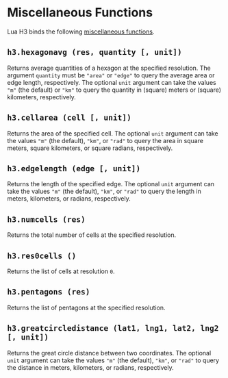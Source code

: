 # Miscellaneous Functions

Lua H3 binds the following [miscellaneous functions](https://h3geo.org/docs/api/misc).


## `h3.hexagonavg (res, quantity [, unit])`

Returns average quantities of a hexagon at the specified resolution. The argument `quantity`
must be `"area"` or `"edge"` to query the average area or edge length, respectively. The
optional `unit` argument can take the values `"m"` (the default) or `"km"` to query the quantity
in (square) meters or (square) kilometers, respectively.


## `h3.cellarea (cell [, unit])`

Returns the area of the specified cell. The optional `unit` argument can take the values
`"m"` (the default), `"km"`, or `"rad"` to query the area in square meters, square kilometers,
or square radians, respectively.


## `h3.edgelength (edge [, unit])`

Returns the length of the specified edge. The optional `unit` argument can take the values
`"m"` (the default), `"km"`, or `"rad"` to query the length in meters, kilometers, or radians,
respectively.


## `h3.numcells (res)`

Returns the total number of cells at the specified resolution.


## `h3.res0cells ()`

Returns the list of cells at resolution `0`.


## `h3.pentagons (res)`

Returns the list of pentagons at the specified resolution.


## `h3.greatcircledistance (lat1, lng1, lat2, lng2 [, unit])`

Returns the great circle distance between two coordinates. The optional `unit` argument can take
the values `"m"` (the default), `"km"`, or `"rad"` to query the distance in meters, kilometers,
or radians, respectively.

